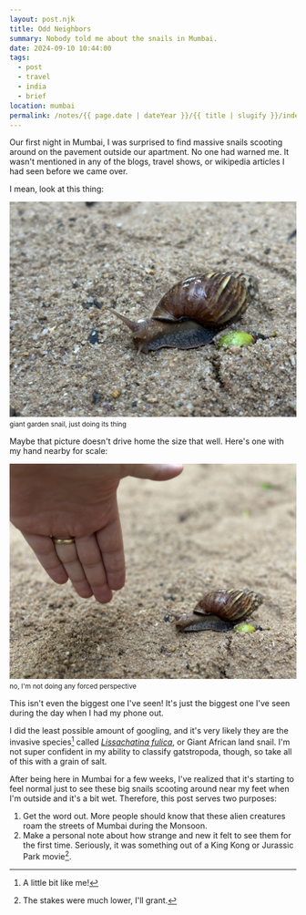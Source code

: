 ```yaml
---
layout: post.njk
title: Odd Neighbors
summary: Nobody told me about the snails in Mumbai.
date: 2024-09-10 10:44:00
tags:
  - post
  - travel
  - india
  - brief
location: mumbai
permalink: /notes/{{ page.date | dateYear }}/{{ title | slugify }}/index.html
---
```


Our first night in Mumbai, I was surprised to find massive snails scooting around on the pavement outside our apartment. No one had warned me. It wasn't mentioned in any of the blogs, travel shows, or wikipedia articles I had seen before we came over.

I mean, look at this thing:

<div><img src="/img/blog/2024/snail-1.png" loading="lazy" class="blog-pic container" /></div>
<div class="center-text"><small>giant garden snail, just doing its thing</small></div>

Maybe that picture doesn't drive home the size that well. Here's one with my hand nearby for scale:

<div><img src="/img/blog/2024/snail-2.png" loading="lazy" class="blog-pic container" /></div>
<div class="center-text"><small>no, I'm not doing any forced perspective</small></div>

This isn't even the biggest one I've seen! It's just the biggest one I've seen during the day when I had my phone out.

I did the least possible amount of googling, and it's very likely they are the invasive species[^1] called _[Lissachatina fulica](https://en.wikipedia.org/wiki/Lissachatina_fulica)_, or Giant African land snail. I'm not super confident in my ability to classify gatstropoda, though, so take all of this with a grain of salt.

After being here in Mumbai for a few weeks, I've realized that it's starting to feel normal just to see these big snails scooting around near my feet when I'm outside and it's a bit wet. Therefore, this post serves two purposes:
1. Get the word out. More people should know that these alien creatures roam the streets of Mumbai during the Monsoon.
1. Make a personal note about how strange and new it felt to see them for the first time. Seriously, it was something out of a King Kong or Jurassic Park movie[^2].

[^1]: A little bit like me!
[^2]: The stakes were much lower, I'll grant.
